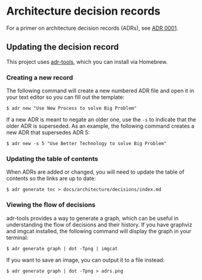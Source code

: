 # Architecture decision records

For a primer on architecture decision records (ADRs), see [ADR 0001](0001-record-architecture-decisions.md).

## Updating the decision record

This project uses [adr-tools](https://github.com/npryce/adr-tools), which you can install via Homebrew.

### Creating a new record

The following command will create a new numbered ADR file and open it in your text editor so you can fill out the template:

```shell
$ adr new "Use New Process to solve Big Problem"
```

If a new ADR is meant to negate an older one, use the `-s` to indicate that the older ADR is superseded. As an example, the following command creates a new ADR that supersedes ADR 5:

```shell
$ adr new -s 5 "Use Better Technology to solve Big Problem"
```

### Updating the table of contents

When ADRs are added or changed, you will need to update the table of contents so the links are up to date:

```shell
$ adr generate toc > docs/architecture/decisions/index.md
```

### Viewing the flow of decisions

adr-tools provides a way to generate a graph, which can be useful in understanding the flow of decisions and their history. If you have graphviz and imgcat installed, the following command will display the graph in your terminal:

```shell
$ adr generate graph | dot -Tpng | imgcat
```

If you want to save an image, you can output it to a file instead:

```shell
$ adr generate graph | dot -Tpng > adrs.png
```
